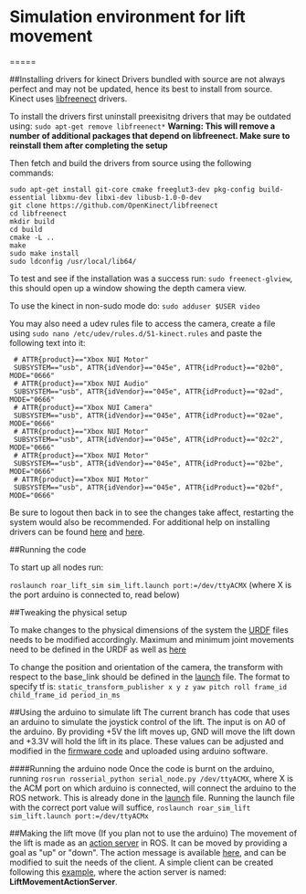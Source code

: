 # Simulation environment for lift movement
=====

##Installing drivers for kinect
Drivers bundled with source are not always perfect and may not be updated, hence its best to install from source. Kinect uses [libfreenect](https://github.com/OpenKinect/libfreenect) drivers.

To install the drivers first uninstall preexisitng drivers that may be outdated using:
```sudo apt-get remove libfreenect*``` 
**Warning: This will remove a number of additional packages that depend on libfreenect. Make sure to reinstall them after completing the setup**

Then fetch and build the drivers from source using the following commands:
```
sudo apt-get install git-core cmake freeglut3-dev pkg-config build-essential libxmu-dev libxi-dev libusb-1.0-0-dev
git clone https://github.com/OpenKinect/libfreenect
cd libfreenect
mkdir build
cd build
cmake -L ..
make
sudo make install
sudo ldconfig /usr/local/lib64/
```
To test and see if the installation was a success run: ```sudo freenect-glview```, this should open up a window showing the depth camera view.

To use the kinect in non-sudo mode do: ```sudo adduser $USER video```

You may also need a udev rules file to access the camera, create a file using ```sudo nano /etc/udev/rules.d/51-kinect.rules```
and paste the following text into it:

```
 # ATTR{product}=="Xbox NUI Motor"
 SUBSYSTEM=="usb", ATTR{idVendor}=="045e", ATTR{idProduct}=="02b0", MODE="0666"
 # ATTR{product}=="Xbox NUI Audio"
 SUBSYSTEM=="usb", ATTR{idVendor}=="045e", ATTR{idProduct}=="02ad", MODE="0666"
 # ATTR{product}=="Xbox NUI Camera"
 SUBSYSTEM=="usb", ATTR{idVendor}=="045e", ATTR{idProduct}=="02ae", MODE="0666"
 # ATTR{product}=="Xbox NUI Motor"
 SUBSYSTEM=="usb", ATTR{idVendor}=="045e", ATTR{idProduct}=="02c2", MODE="0666"
 # ATTR{product}=="Xbox NUI Motor"
 SUBSYSTEM=="usb", ATTR{idVendor}=="045e", ATTR{idProduct}=="02be", MODE="0666"
 # ATTR{product}=="Xbox NUI Motor"
 SUBSYSTEM=="usb", ATTR{idVendor}=="045e", ATTR{idProduct}=="02bf", MODE="0666" 
 ```

Be sure to logout then back in to see the changes take affect, restarting the system would also be recommended.
For additional help on installing drivers can be found [here](https://github.com/OpenKinect/libfreenect) and [here](http://openkinect.org/wiki/Getting_Started#Ubuntu_Manual_Install).

##Running the code

To start up all nodes run:

```roslaunch roar_lift_sim sim_lift.launch port:=/dev/ttyACMX``` (where X is the port arduino is connected to, read below)

##Tweaking the physical setup

To make changes to the physical dimensions of the system the [URDF](https://github.com/ashfaqfarooqui/ROAR/blob/master/Task2/roar_lift_sim/urdf/lift.urdf) files needs to be modified accordingly. Maximum and minimum joint movements need to be defined in the URDF as well as [here](https://github.com/ashfaqfarooqui/ROAR/blob/master/Task2/simulate_lift/src/simulate_lift/simulate_lift.py)

To change the position and orientation of the camera, the transform with respect to the base_link should be defined  in the [launch](https://github.com/ashfaqfarooqui/ROAR/blob/master/Task2/roar_lift_sim/launch/sim_lift.launch#L10) file.
The format to specify tf is: ```static_transform_publisher x y z yaw pitch roll frame_id child_frame_id period_in_ms```

##Using the arduino to simulate lift
The current branch has code that uses an arduino to simulate the joystick control of the lift. The input is on A0 of the arduino. By providing +5V the lift moves up, GND will move the lift down and +3.3V will hold the lift in its place. These values can be adjusted and modified in the [firmware code](https://github.com/ashfaqfarooqui/ROAR/blob/arduinoSim_devel/Lift_simulation/firmware/signal_simulator/signalSimulator.ino) and uploaded using arduino software. 

####Running the arduino node
Once the code is burnt on the arduino, running ```rosrun rosserial_python serial_node.py /dev/ttyACMX```, where X is the ACM port on which arduino is connected, will connect the arduino to the ROS network. This is already done in the [launch](https://github.com/ashfaqfarooqui/ROAR/blob/arduinoSim_devel/Lift_simulation/roar_lift_sim/launch/sim_lift.launch#L12) file. Running the launch file with the correct port value will suffice, ```roslaunch roar_sim_lift sim_lift.launch port:=/dev/ttyACMx```

##Making the lift move (If you plan not to use the arduino)
The movement of the lift is made as an [action server](http://wiki.ros.org/actionlib) in ROS. It can be moved by providing a goal as "up" or "down". The action message is available [here](https://github.com/ashfaqfarooqui/ROAR/blob/master/Task2/lift_msgs/action/LiftMovement.action), and can be modified to suit the needs of the client. A simple client can be created following this [example](http://wiki.ros.org/actionlib_tutorials/Tutorials/Writing%20a%20Simple%20Action%20Client%20%28Python%29), where the action server is named: **LiftMovementActionServer**.
